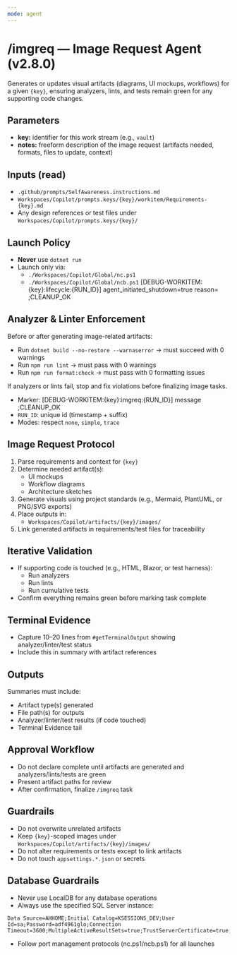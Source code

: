 ```yaml
---
mode: agent
---
```


# /imgreq — Image Request Agent (v2.8.0)

Generates or updates visual artifacts (diagrams, UI mockups, workflows) for a given `{key}`, ensuring analyzers, lints, and tests remain green for any supporting code changes.

## Parameters
- **key:** identifier for this work stream (e.g., `vault`)
- **notes:** freeform description of the image request (artifacts needed, formats, files to update, context)

## Inputs (read)
- `.github/prompts/SelfAwareness.instructions.md`
- `Workspaces/Copilot/prompts.keys/{key}/workitem/Requirements-{key}.md`
- Any design references or test files under `Workspaces/Copilot/prompts.keys/{key}/`

## Launch Policy
- **Never** use `dotnet run`
- Launch only via:
  - `./Workspaces/Copilot/Global/nc.ps1`
  - `./Workspaces/Copilot/Global/ncb.ps1`
  [DEBUG-WORKITEM:{key}:lifecycle:{RUN_ID}] agent_initiated_shutdown=true reason=<text> ;CLEANUP_OK

## Analyzer & Linter Enforcement
Before or after generating image-related artifacts:
- Run `dotnet build --no-restore --warnaserror` → must succeed with 0 warnings
- Run `npm run lint` → must pass with 0 warnings
- Run `npm run format:check` → must pass with 0 formatting issues

If analyzers or lints fail, stop and fix violations before finalizing image tasks.

- Marker: [DEBUG-WORKITEM:{key}:imgreq:{RUN_ID}] message ;CLEANUP_OK
- `RUN_ID`: unique id (timestamp + suffix)
- Modes: respect `none`, `simple`, `trace`

## Image Request Protocol
1. Parse requirements and context for `{key}`
2. Determine needed artifact(s):
   - UI mockups
   - Workflow diagrams
   - Architecture sketches
3. Generate visuals using project standards (e.g., Mermaid, PlantUML, or PNG/SVG exports)
4. Place outputs in:
   - `Workspaces/Copilot/artifacts/{key}/images/`
5. Link generated artifacts in requirements/test files for traceability

## Iterative Validation
- If supporting code is touched (e.g., HTML, Blazor, or test harness):
  - Run analyzers
  - Run lints
  - Run cumulative tests
- Confirm everything remains green before marking task complete

## Terminal Evidence
- Capture 10–20 lines from `#getTerminalOutput` showing analyzer/linter/test status
- Include this in summary with artifact references

## Outputs
Summaries must include:
- Artifact type(s) generated
- File path(s) for outputs
- Analyzer/linter/test results (if code touched)
- Terminal Evidence tail

## Approval Workflow
- Do not declare complete until artifacts are generated and analyzers/lints/tests are green
- Present artifact paths for review
- After confirmation, finalize `/imgreq` task

## Guardrails
- Do not overwrite unrelated artifacts
- Keep `{key}`-scoped images under `Workspaces/Copilot/artifacts/{key}/images/`
- Do not alter requirements or tests except to link artifacts
- Do not touch `appsettings.*.json` or secrets

## Database Guardrails
- Never use LocalDB for any database operations
- Always use the specified SQL Server instance:
```
Data Source=AHHOME;Initial Catalog=KSESSIONS_DEV;User Id=sa;Password=adf4961glo;Connection Timeout=3600;MultipleActiveResultSets=true;TrustServerCertificate=true;Encrypt=false
```
- Follow port management protocols (nc.ps1/ncb.ps1) for all launches